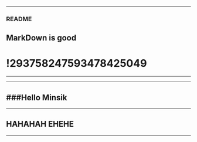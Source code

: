 *******************
### README
## MarkDown is good
# !293758247593478425049
-------------------

-------------------
###Hello Minsik
-------------------

-------------------
## HAHAHAH EHEHE
-------------------